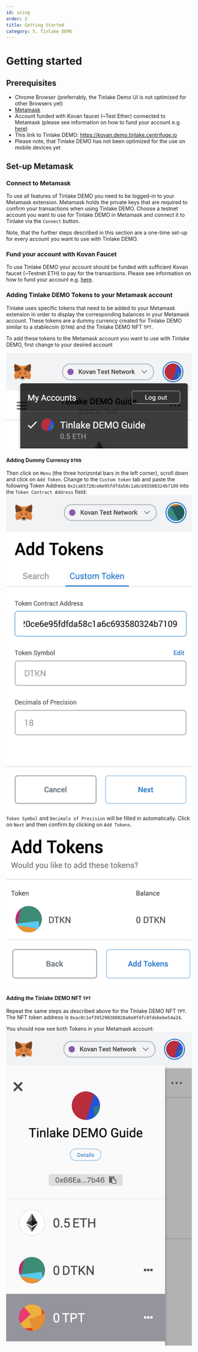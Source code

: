 ```yaml
---
id: using
order: 2
title: Getting Started 
category: 5. Tinlake DEMO 
---
```


# Getting started 

## Prerequisites
- Chrome Browser (preferrably, the Tinlake Demo UI is not optimized for other Browsers yet)
- [Metamask](https://metamask.io/) 
- Account funded with Kovan faucet (~Test Ether) connected to Metamask (please see information on how to fund your account e.g. [here](https://github.com/kovan-testnet/faucet/blob/master/README.md))
- This link to Tinlake DEMO: https://kovan.demo.tinlake.centrifuge.io
- Please note, that Tinlake DEMO has not been optimized for the use on mobile devices yet

## Set-up Metamask
### Connect to Metamask
To use all features of Tinlake DEMO you need to be logged-in to your Metamask extension. Metamask holds the private keys that are required to confirm your transactions when using Tinlake DEMO. Choose a testnet account you want to use for Tinlake DEMO in Metamask and connect it to Tinlake via the `Connect` button. 

Note, that the further steps described in this section are a one-time set-up for every account you want to use with Tinlake DEMO.

### Fund your account with Kovan Faucet
To use Tinlake DEMO your account should be funded with sufficient Kovan faucet (~Testnet ETH) to pay for the transactions. Please see information on how to fund your account e.g. [here](https://github.com/kovan-testnet/faucet/blob/master/README.md).

### Adding Tinlake DEMO Tokens to your Metamask account
Tinlake uses specific tokens that need to be added to your Metamask extension in order to display the corresponding balances in your Metamask account. These tokens are a dummy currency created for Tinlake DEMO similar to a stablecoin (`DTKN`) and the Tinlake DEMO NFT `TPT`.

To add these tokens to the Metamask account you want to use with Tinlake DEMO, first change to your desired account

![demo_metamask](../../../src/images/tinlake_demo/metamask1.png)


#### Adding Dummy Currency `DTKN`
Then click on `Menu` (the three horizontal bars in the left corner), scroll down and click on `Add Token`. Change to the `Custom token` tab and paste the following Token Address `0x2cab5720ce6e95fdfda58c1a6c693580324b7109` into the `Token Contract Address` field: 
![demo_metamask](../../../src/images/tinlake_demo/add_tkn.png)

`Token Symbol` and `Decimals of Precision` will be filled in automatically. Click on `Next` and then confirm by clicking on `Add Tokens`.

![demo_metamask](../../../src/images/tinlake_demo/add_tkn1.png)

#### Adding the Tinlake DEMO NFT `TPT`
Repeat the same steps as described above for the Tinlake DEMO NFT `TPT`. The NFT token address is `0xac0c1ef395290288028a0a9fdfc8fdebebe54a24`.

You should now see both Tokens in your Metamask account:
![demo_metamask](../../../src/images/tinlake_demo/add_tpt.png)

